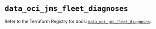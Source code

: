 # `data_oci_jms_fleet_diagnoses`

Refer to the Terraform Registry for docs: [`data_oci_jms_fleet_diagnoses`](https://registry.terraform.io/providers/oracle/oci/7.19.0/docs/data-sources/jms_fleet_diagnoses).
